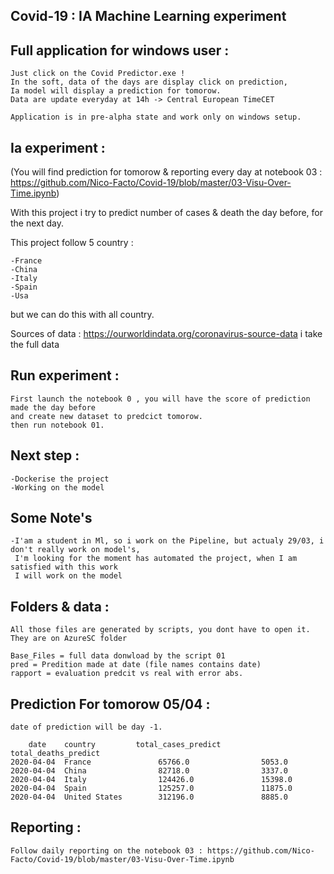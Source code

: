 ## Covid-19 : IA Machine Learning experiment

## Full application for windows user :

    Just click on the Covid Predictor.exe !
    In the soft, data of the days are display click on prediction,
    Ia model will display a prediction for tomorow. 
    Data are update everyday at 14h -> Central European TimeCET

    Application is in pre-alpha state and work only on windows setup.

## Ia experiment :

(You will find prediction for tomorow & reporting every day at notebook 03 : 
 https://github.com/Nico-Facto/Covid-19/blob/master/03-Visu-Over-Time.ipynb)

With this project i try to predict number of cases & death the day before, for the next day.

This project follow 5 country :
    
    -France
    -China
    -Italy
    -Spain
    -Usa

but we can do this with all country.

Sources of data : https://ourworldindata.org/coronavirus-source-data
i take the full data

## Run experiment :

    First launch the notebook 0 , you will have the score of prediction made the day before
    and create new dataset to predcict tomorow.
    then run notebook 01.

## Next step :

    -Dockerise the project
    -Working on the model


## Some Note's

    -I'am a student in Ml, so i work on the Pipeline, but actualy 29/03, i don't really work on model's,
     I'm looking for the moment has automated the project, when I am satisfied with this work 
     I will work on the model

## Folders & data :

    All those files are generated by scripts, you dont have to open it. They are on AzureSC folder

    Base_Files = full data donwload by the script 01
    pred = Predition made at date (file names contains date)
    rapport = evaluation predcit vs real with error abs.

## Prediction For tomorow 05/04 :
    
    date of prediction will be day -1.

        date	country	        total_cases_predict		total_deaths_predict
    2020-04-04	France	             65766.0		        5053.0	
    2020-04-04	China	             82718.0		        3337.0
    2020-04-04	Italy	             124426.0		        15398.0
    2020-04-04	Spain	             125257.0		        11875.0	
    2020-04-04	United States	     312196.0		        8885.0

## Reporting : 

    Follow daily reporting on the notebook 03 : https://github.com/Nico-Facto/Covid-19/blob/master/03-Visu-Over-Time.ipynb







